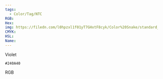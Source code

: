 ```yaml
---
tags:
  - Color/Tag/NTC
RGB:
Hex:
img: https://filedn.com/l0hpzxl1f01yT7GHxtF8cyk/Color%20Snake/standard_csv_to_svg/%23/240A40.svg
CMYK:
HSL:
Name:
---
```

Violet
```palette
#240A40
```
RGB

